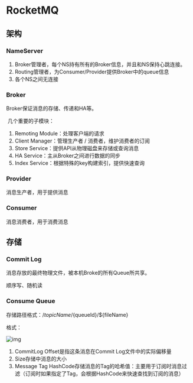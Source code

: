 # RocketMQ

## 架构

### NameServer

1. Broker管理者，每个NS持有所有的Broker信息，并且和NS保持心跳连接。
2. Routing管理者，为Consumer/Provider提供Broker中的queue信息
3. 各个NS之间无连接

### Broker

Broker保证消息的存储、传递和HA等。

​	几个重要的子模块：

1. Remoting Module：处理客户端的请求
2. Client Manager：管理生产者 / 消费者，维护消费者的订阅
3. Store Service：提供API从物理磁盘来存储或查询消息
4. HA Service：主从Broker之间进行数据的同步
5. Index Service：根据特殊的key构建索引，提供快速查询

### Provider

消息生产者，用于提供消息

### Consumer

消息消费者，用于消费消息

## 存储

### Commit Log

消息存放的最终物理文件，被本机Broke的所有Queue所共享。

顺序写、随机读

### Consume Queue

存储路径格式：/${topicName}/${queueId}/${fileName}

格式：

![img](https://upload-images.jianshu.io/upload_images/175724-7212acc81b91c086.png?imageMogr2/auto-orient/strip%7CimageView2/2)

1. CommitLog Offset是指这条消息在Commit Log文件中的实际偏移量
2. Size存储中消息的大小
3. Message Tag HashCode存储消息的Tag的哈希值：主要用于订阅时消息过滤（订阅时如果指定了Tag，会根据HashCode来快速查找到订阅的消息）

